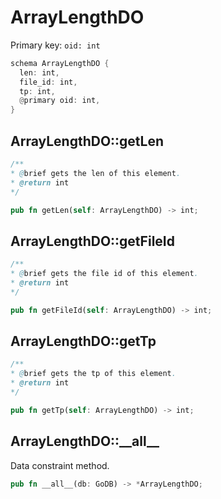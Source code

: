 # ArrayLengthDO

Primary key: `oid: int`

```rust
schema ArrayLengthDO {
  len: int,
  file_id: int,
  tp: int,
  @primary oid: int,
}
```
## ArrayLengthDO::getLen

```java
/**
* @brief gets the len of this element.
* @return int
*/
```
```rust
pub fn getLen(self: ArrayLengthDO) -> int;
```
## ArrayLengthDO::getFileId

```java
/**
* @brief gets the file id of this element.
* @return int
*/
```
```rust
pub fn getFileId(self: ArrayLengthDO) -> int;
```
## ArrayLengthDO::getTp

```java
/**
* @brief gets the tp of this element.
* @return int
*/
```
```rust
pub fn getTp(self: ArrayLengthDO) -> int;
```
## ArrayLengthDO::\_\_all\_\_

Data constraint method.

```rust
pub fn __all__(db: GoDB) -> *ArrayLengthDO;
```
